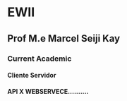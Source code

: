 # EWII
## Prof M.e Marcel Seiji Kay
### Current Academic  
#### Cliente Servidor
#### API X WEBSERVECE..........
